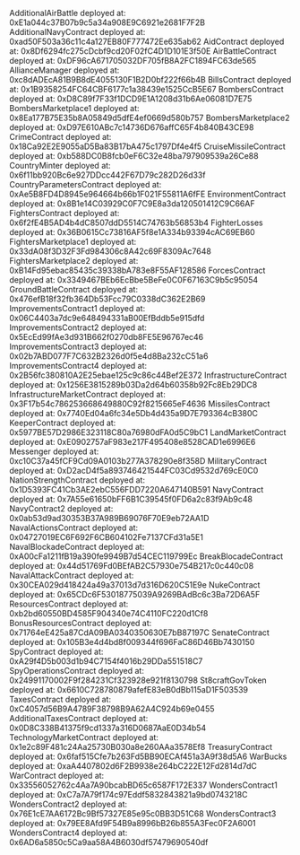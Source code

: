 AdditionalAirBattle deployed at: 0xE1a044c37B07b9c5a34a908E9C6921e2681F7F2B
AdditionalNavyContract deployed at: 0xad50F503a36c11c4a127EB80F777472Ee635ab62
AidContract deployed at: 0x8Df6294fc275cDcbf9cd20F02fC4D1D101E3f50E
AirBattleContract deployed at: 0xDF96cA671705032DF705fB8A2FC1894FC63de565
AllianceManager deployed at: 0xc8dADEcA81B9B8dE4055130F1B2D0bf222f66b4B
BillsContract deployed at: 0x1B9358254FC64CBF6177c1a38439e1525CcB5E67
BombersContract deployed at: 0xD8C89f7F33f1DCD9E1A1208d31b6Ae06081D7E75
BombersMarketplace1 deployed at: 0x8Ea177B75E35b8A05849d5dfE4ef0669d580b757
BombersMarketplace2 deployed at: 0xD97E610ABc7c14736D676affC65F4b840B43CE98
CrimeContract deployed at: 0x18Ca92E2E9055aD5Ba83B17bA475c1797Df4e4f5
CruiseMissileContract deployed at: 0xb588DC0B8fcb0eF6C32e48ba797909539a26Ce88
CountryMinter deployed at: 0x6f11bb920Bc6e927DDcc442F67D79c282D26d33f
CountryParametersContract deployed at: 0xAe5B8FD4D8945e964664b66b1F021F55811A6fFE
EnvironmentContract deployed at: 0x8B1e14C03929C0F7C9E8a3da120501412C9C66AF
FightersContract deployed at: 0x6f2fE4B5AD4b4dC8507ddD5514C74763b56853b4
FighterLosses deployed at: 0x36B0615Cc73816AF5f8e1A334b93394cAC69EB60
FightersMarketplace1 deployed at: 0x33dA08f3D32F3Fd984306c8A42c69F8309Ac7648
FightersMarketplace2 deployed at: 0xB14Fd95ebac85435c39338bA783e8F55AF128586
ForcesContract deployed at: 0x3349467BEb6EcBbe5BeFe0C0F67163C9b5c95054
GroundBattleContract deployed at: 0x476efB18f32fb364Db53Fcc79C0338dC362E2B69
ImprovementsContract1 deployed at: 0x06C4403a7dc9e648494331aB00EfBddb5e915dfd
ImprovementsContract2 deployed at: 0x5EcEd99fAe3d931B662f0270db8FE5E96767ec46
ImprovementsContract3 deployed at: 0x02b7ABD077F7C632B2326d0f5e4d8Ba232cC51a6
ImprovementsContract4 deployed at: 0x2B56fc380810A2E25ebae125c9c86c44Bef2E372
InfrastructureContract deployed at: 0x1256E3815289b03Da2d64b60358b92Fc8Eb29DC8
InfrastructureMarketContract deployed at: 0x3F17b54c786253668649880C92f8215665eF4636
MissilesContract deployed at: 0x7740Ed04a6fc34e5Db4d435a9D7E793364cB380C
KeeperContract deployed at: 0x5977BE57D2986E323118C80a76980dFA0d5C9bC1
LandMarketContract deployed at: 0xE0902757aF983e217F495408e8528CAD1e6996E6
Messenger deployed at: 0xc10C37a45fCF9Cd09A0103b277A378290e8f358D
MilitaryContract deployed at: 0xD2acD4f5a893746421544FC03Cd9532d769cE0C0
NationStrengthContract deployed at: 0x1D5393FC41Cb3AE2ebC556FDD7220A647140B591
NavyContract deployed at: 0x7A55e61650bFF6B1C39545f0FD6a2c83f9Ab9c48
NavyContract2 deployed at: 0x0ab53d9ad30353B37A989B69076F70E9eb72AA1D
NavalActionsContract deployed at: 0x04727019EC6F692F6CB604102Fe7137CFd31a5E1
NavalBlockadeContract deployed at: 0xA00cFa1211fB19a390fe9949B7d54CEC119799Ec
BreakBlocadeContract deployed at: 0x44d51769Fd0BEfAB2C57930e754B217c0c440c08
NavalAttackContract deployed at: 0x30CEA029d418424a49a37013d7d316D620C51E9e
NukeContract deployed at: 0x65CDc6F53018775039A9269BAdBc6c3Ba72D6A5F
ResourcesContract deployed at: 0xb2bd60550BD4585F904340e74C4110FC220d1Cf8
BonusResourcesContract deployed at: 0x71764eE425a87CdA09BA0340350630E7bB87197C
SenateContract deployed at: 0x105B3e4d4bd8f009344f696FaC86D46Bb7430150
SpyContract deployed at: 0xA29f4D5b003d1b94C7154f4016b29DDa551518C7
SpyOperationsContract deployed at: 0x24991170002F9f284231Cf323928e921f8130798
St8craftGovToken deployed at: 0x6610C728780879afefE83eB0dBb115aD1F503539
TaxesContract deployed at: 0xC4057d56B9A4789F38798B9A62A4C924b69e0455
AdditionalTaxesContract deployed at: 0x0D8C338B41375f9cd1337a316D0687AaE0D34b54
TechnologyMarketContract deployed at: 0x1e2c89F481c24Aa25730B030a8e260AAa3578Ef8
TreasuryContract deployed at: 0x6faf515Cfe7b263Fd5BB90ECAf451a3A9f38d5A6
WarBucks deployed at: 0xaA4407802d6F2B9938e264bC222E12Fd2814d7dC
WarContract deployed at: 0x33556052762c4Aa7A90bcabBD65c6587F172E337
WondersContract1 deployed at: 0xC7a7A79f174c97Eddf5832843821a9bd0743218C
WondersContract2 deployed at: 0x76E1cE7AA6172Bc9Bf57327E85e95c0BB3D51C68
WondersContract3 deployed at: 0x79EE8Afd9F54B9a8996bB26b855A3Fec0F2A6001
WondersContract4 deployed at: 0x6AD6a5850c5Ca9aa58A4B6030df57479690540df